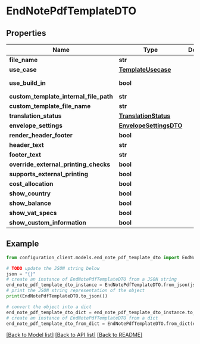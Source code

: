 # EndNotePdfTemplateDTO


## Properties

Name | Type | Description | Notes
------------ | ------------- | ------------- | -------------
**file_name** | **str** |  | [optional] 
**use_case** | [**TemplateUsecase**](TemplateUsecase.md) |  | [optional] 
**use_build_in** | **bool** |  | [optional] [readonly] 
**custom_template_internal_file_path** | **str** |  | [optional] 
**custom_template_file_name** | **str** |  | [optional] 
**translation_status** | [**TranslationStatus**](TranslationStatus.md) |  | [optional] 
**envelope_settings** | [**EnvelopeSettingsDTO**](EnvelopeSettingsDTO.md) |  | [optional] 
**render_header_footer** | **bool** |  | [optional] 
**header_text** | **str** |  | [optional] 
**footer_text** | **str** |  | [optional] 
**override_external_printing_checks** | **bool** |  | [optional] 
**supports_external_printing** | **bool** |  | [optional] 
**cost_allocation** | **bool** |  | [optional] 
**show_country** | **bool** |  | [optional] 
**show_balance** | **bool** |  | [optional] 
**show_vat_specs** | **bool** |  | [optional] 
**show_custom_information** | **bool** |  | [optional] 

## Example

```python
from configuration_client.models.end_note_pdf_template_dto import EndNotePdfTemplateDTO

# TODO update the JSON string below
json = "{}"
# create an instance of EndNotePdfTemplateDTO from a JSON string
end_note_pdf_template_dto_instance = EndNotePdfTemplateDTO.from_json(json)
# print the JSON string representation of the object
print(EndNotePdfTemplateDTO.to_json())

# convert the object into a dict
end_note_pdf_template_dto_dict = end_note_pdf_template_dto_instance.to_dict()
# create an instance of EndNotePdfTemplateDTO from a dict
end_note_pdf_template_dto_from_dict = EndNotePdfTemplateDTO.from_dict(end_note_pdf_template_dto_dict)
```
[[Back to Model list]](../README.md#documentation-for-models) [[Back to API list]](../README.md#documentation-for-api-endpoints) [[Back to README]](../README.md)


